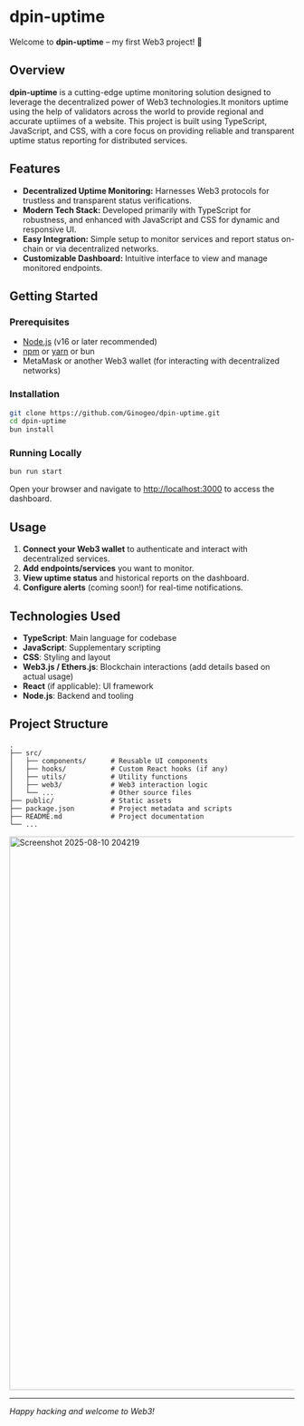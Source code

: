# dpin-uptime

Welcome to **dpin-uptime** – my first Web3 project! 🚀

## Overview

**dpin-uptime** is a cutting-edge uptime monitoring solution designed to leverage the decentralized power of Web3 technologies.It monitors uptime using the help of validators across the world to provide regional and accurate uptiimes of a website. This project is built using TypeScript, JavaScript, and CSS, with a core focus on providing reliable and transparent uptime status reporting for distributed services.

## Features

- **Decentralized Uptime Monitoring:** Harnesses Web3 protocols for trustless and transparent status verifications.
- **Modern Tech Stack:** Developed primarily with TypeScript for robustness, and enhanced with JavaScript and CSS for dynamic and responsive UI.
- **Easy Integration:** Simple setup to monitor services and report status on-chain or via decentralized networks.
- **Customizable Dashboard:** Intuitive interface to view and manage monitored endpoints.

## Getting Started

### Prerequisites

- [Node.js](https://nodejs.org/) (v16 or later recommended)
- [npm](https://www.npmjs.com/) or [yarn](https://yarnpkg.com/) or bun
- MetaMask or another Web3 wallet (for interacting with decentralized networks)

### Installation

```bash
git clone https://github.com/Ginogeo/dpin-uptime.git
cd dpin-uptime
bun install
```

### Running Locally

```bash
bun run start
```

Open your browser and navigate to [http://localhost:3000](http://localhost:3000) to access the dashboard.

## Usage

1. **Connect your Web3 wallet** to authenticate and interact with decentralized services.
2. **Add endpoints/services** you want to monitor.
3. **View uptime status** and historical reports on the dashboard.
4. **Configure alerts** (coming soon!) for real-time notifications.

## Technologies Used

- **TypeScript**: Main language for codebase
- **JavaScript**: Supplementary scripting
- **CSS**: Styling and layout
- **Web3.js / Ethers.js**: Blockchain interactions (add details based on actual usage)
- **React** (if applicable): UI framework
- **Node.js**: Backend and tooling

## Project Structure

```
.
├── src/
│   ├── components/      # Reusable UI components
│   ├── hooks/           # Custom React hooks (if any)
│   ├── utils/           # Utility functions
│   ├── web3/            # Web3 interaction logic
│   └── ...              # Other source files
├── public/              # Static assets
├── package.json         # Project metadata and scripts
├── README.md            # Project documentation
└── ...
```


<img width="1919" height="977" alt="Screenshot 2025-08-10 204219" src="https://github.com/user-attachments/assets/14fd6df7-f56c-429d-a9fd-88378fc80a96" />




---

*Happy hacking and welcome to Web3!*
